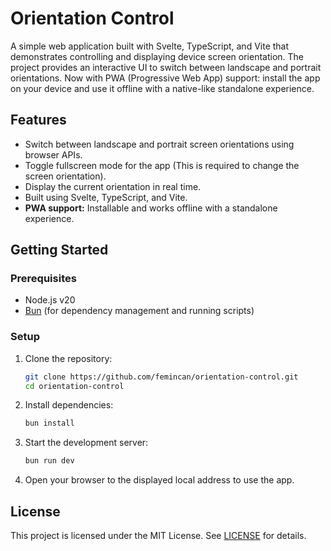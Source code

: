 # Orientation Control

A simple web application built with Svelte, TypeScript, and Vite that demonstrates controlling and displaying device screen orientation. The project provides an interactive UI to switch between landscape and portrait orientations.
Now with PWA (Progressive Web App) support: install the app on your device and use it offline with a native-like standalone experience.

## Features

- Switch between landscape and portrait screen orientations using browser APIs.
- Toggle fullscreen mode for the app (This is required to change the screen orientation).
- Display the current orientation in real time.
- Built using Svelte, TypeScript, and Vite.
- **PWA support:** Installable and works offline with a standalone experience.

## Getting Started

### Prerequisites

- Node.js v20
- [Bun](https://bun.sh/) (for dependency management and running scripts)

### Setup

1. Clone the repository:

   ```bash
   git clone https://github.com/femincan/orientation-control.git
   cd orientation-control
   ```

2. Install dependencies:

   ```bash
   bun install
   ```

3. Start the development server:

   ```bash
   bun run dev
   ```

4. Open your browser to the displayed local address to use the app.

## License

This project is licensed under the MIT License. See [LICENSE](./LICENSE) for details.
